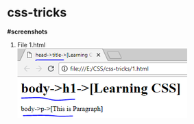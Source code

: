 # css-tricks

**#screenshots**
1. File 1.html  
![enter image description here](https://github.com/manojkmishra/css-tricks/blob/master/screenshots/1.PNG)